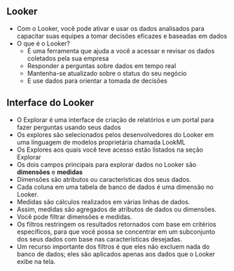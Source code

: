 ## Looker

- Com o Looker, você pode ativar e usar os dados analisados ​​para capacitar suas equipes a tomar decisões eficazes e baseadas em dados
- O que é o Looker? 
  - É uma ferramenta que ajuda a você a acessar e revisar os dados coletados pela sua empresa
  - Responder a perguntas sobre dados em tempo real
  - Mantenha-se atualizado sobre o status do seu negócio
  - E use dados para orientar a tomada de decisões

## Interface do Looker

- O Explorar é uma interface de criação de relatórios e um portal para fazer perguntas usando seus dados
- Os explores são selecionados pelos desenvolvedores do Looker em uma linguagem de modelos proprietária chamada LookML
- Os Explores aos quais você teve acesso estão listados na seção Explorar
- Os dois campos principais para explorar dados no Looker são **dimensões** e **medidas**
- Dimensões são atributos ou características dos seus dados.
- Cada coluna em uma tabela de banco de dados é uma dimensão no Looker.
- Medidas são cálculos realizados em várias linhas de dados.
- Assim, medidas são agregados de atributos de dados ou dimensões.
- Você pode filtrar dimensões e medidas.
- Os filtros restringem os resultados retornados com base em critérios específicos, para que você possa se concentrar em um subconjunto dos seus dados com base nas características desejadas.
- Um recurso importante dos filtros é que eles não excluem nada do banco de dados; eles são aplicados apenas aos dados que o Looker exibe na tela.